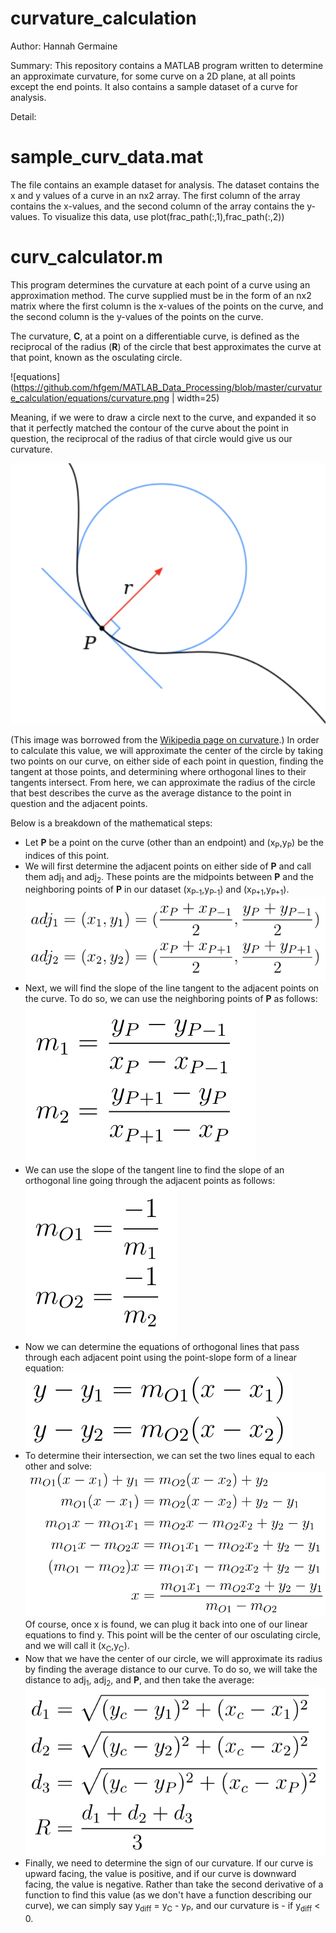 # curvature_calculation

Author: Hannah Germaine

Summary: This repository contains a MATLAB program written to determine an approximate curvature, for some curve on a 2D plane, at all points except the end points. It also contains a sample dataset of a curve for analysis.

Detail:

# sample_curv_data.mat

The file contains an example dataset for analysis. The dataset contains the x and y values of a curve in an nx2 array. The first column of the array contains the x-values, and the second column of the array contains the y-values. To visualize this data, use plot(frac_path(:,1),frac_path(:,2))

# curv_calculator.m

This program determines the curvature at each point of a curve using an approximation method. The curve supplied must be in the form of an nx2 matrix where the first column is the x-values of the points on the curve, and the second column is the y-values of the points on the curve.

The curvature, **C**, at a point on a differentiable curve, is defined as the reciprocal of the radius (**R**) of the circle that best approximates the curve at that point, known as the osculating circle.

![equations](https://github.com/hfgem/MATLAB_Data_Processing/blob/master/curvature_calculation/equations/curvature.png | width=25)

Meaning, if we were to draw a circle next to the curve, and expanded it so that it perfectly matched the contour of the curve about the point in question, the reciprocal of the radius of that circle would give us our curvature.

![equations](https://github.com/hfgem/MATLAB_Data_Processing/blob/master/curvature_calculation/equations/osculating_circle.png)

(This image was borrowed from the [Wikipedia page on curvature](https://en.wikipedia.org/wiki/Curvature).)
In order to calculate this value, we will approximate the center of the circle by taking two points on our curve, on either side of each point in question, finding the tangent at those points, and determining where orthogonal lines to their tangents intersect. From here, we can approximate the radius of the circle that best describes the curve as the average distance to the point in question and the adjacent points.

Below is a breakdown of the mathematical steps:
* Let **P** be a point on the curve (other than an endpoint) and (x<sub>P</sub>,y<sub>P</sub>) be the indices of this point.
* We will first determine the adjacent points on either side of **P** and call them adj<sub>1</sub> and adj<sub>2</sub>. These points are the midpoints between **P** and the neighboring points of **P** in our dataset (x<sub>P-1</sub>,y<sub>P-1</sub>) and (x<sub>P+1</sub>,y<sub>P+1</sub>). ![equations](https://github.com/hfgem/MATLAB_Data_Processing/blob/master/curvature_calculation/equations/adjacent_points.png)
* Next, we will find the slope of the line tangent to the adjacent points on the curve. To do so, we can use the neighboring points of **P** as follows: ![equations](https://github.com/hfgem/MATLAB_Data_Processing/blob/master/curvature_calculation/equations/tan_slope.png)
* We can use the slope of the tangent line to find the slope of an orthogonal line going through the adjacent points as follows: ![equations](https://github.com/hfgem/MATLAB_Data_Processing/blob/master/curvature_calculation/equations/orth_slope.png)
* Now we can determine the equations of orthogonal lines that pass through each adjacent point using the point-slope form of a linear equation: ![equations](https://github.com/hfgem/MATLAB_Data_Processing/blob/master/curvature_calculation/equations/orth_eqns.png)
* To determine their intersection, we can set the two lines equal to each other and solve: ![equations](https://github.com/hfgem/MATLAB_Data_Processing/blob/master/curvature_calculation/equations/solve_intersect.png) Of course, once x is found, we can plug it back into one of our linear equations to find y. This point will be the center of our osculating circle, and we will call it (x<sub>C</sub>,y<sub>C</sub>).
* Now that we have the center of our circle, we will approximate its radius by finding the average distance to our curve. To do so, we will take the distance to adj<sub>1</sub>, adj<sub>2</sub>, and **P**, and then take the average: ![equations](https://github.com/hfgem/MATLAB_Data_Processing/blob/master/curvature_calculation/equations/radius_calc.png)
* Finally, we need to determine the sign of our curvature. If our curve is upward facing, the value is positive, and if our curve is downward facing, the value is negative. Rather than take the second derivative of a function to find this value (as we don't have a function describing our curve), we can simply say y<sub>diff</sub> = y<sub>C</sub> - y<sub>P</sub>, and our curvature is - if y<sub>diff</sub> < 0.
